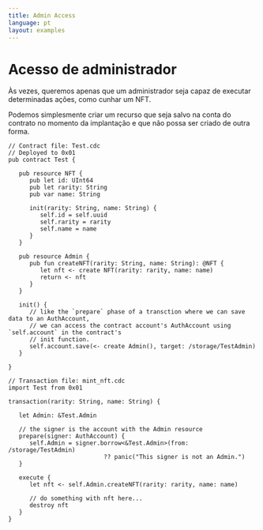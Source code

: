 ```yaml
---
title: Admin Access
language: pt
layout: examples
---
```


# Acesso de administrador

Às vezes, queremos apenas que um administrador seja capaz de executar determinadas ações, como cunhar um NFT.

Podemos simplesmente criar um recurso que seja salvo na conta do contrato no momento da implantação e que não possa ser criado de outra forma.

```cadence
// Contract file: Test.cdc
// Deployed to 0x01
pub contract Test {

   pub resource NFT {
      pub let id: UInt64
      pub let rarity: String
      pub var name: String
      
      init(rarity: String, name: String) {
         self.id = self.uuid
         self.rarity = rarity
         self.name = name
      }
   }

   pub resource Admin {
      pub fun createNFT(rarity: String, name: String): @NFT {
         let nft <- create NFT(rarity: rarity, name: name)
         return <- nft
      }
   }

   init() {
      // like the `prepare` phase of a transction where we can save data to an AuthAccount,
      // we can access the contract account's AuthAccount using `self.account` in the contract's 
      // init function.
      self.account.save(<- create Admin(), target: /storage/TestAdmin)
   }

}
```

```cadence
// Transaction file: mint_nft.cdc
import Test from 0x01

transaction(rarity: String, name: String) {

   let Admin: &Test.Admin

   // the signer is the account with the Admin resource
   prepare(signer: AuthAccount) {
      self.Admin = signer.borrow<&Test.Admin>(from: /storage/TestAdmin) 
                           ?? panic("This signer is not an Admin.")
   }

   execute {
      let nft <- self.Admin.createNFT(rarity: rarity, name: name)

      // do something with nft here...
      destroy nft
   }
}
```
